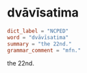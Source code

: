# dvāvīsatima

``` toml
dict_label = "NCPED"
word = "dvāvīsatima"
summary = "the 22nd."
grammar_comment = "mfn."
```

the 22nd.

